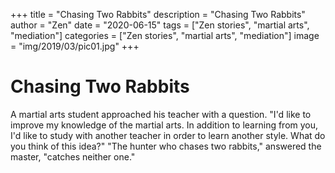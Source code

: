 +++
title = "Chasing Two Rabbits"
description = "Chasing Two Rabbits"
author = "Zen"
date = "2020-06-15"
tags = ["Zen  stories", "martial arts", "mediation"]
categories = ["Zen stories", "martial arts", "mediation"]
image = "img/2019/03/pic01.jpg"
+++


# Chasing Two Rabbits

A martial arts student approached his teacher with a question. "I'd like to improve my knowledge of the martial arts. In addition to learning from you, I'd like to study with another teacher in order to learn another style. What do you think of this idea?"
"The hunter who chases two rabbits," answered the master, "catches neither one."
